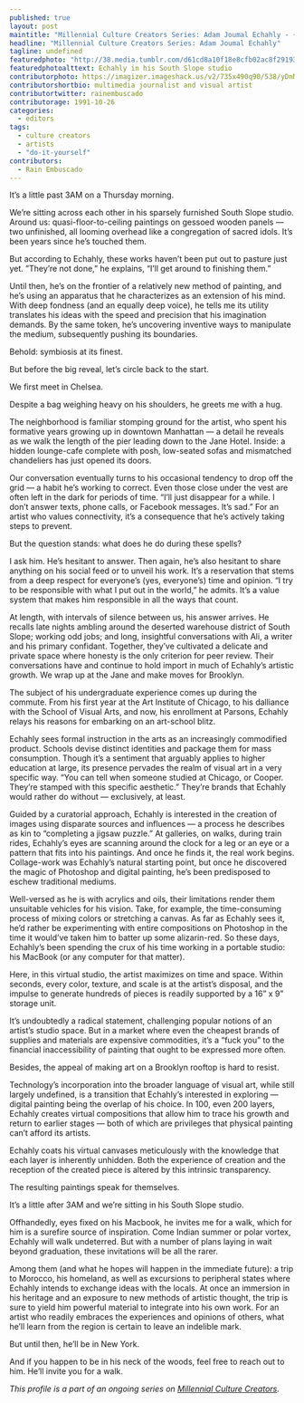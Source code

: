 ```yaml
---
published: true
layout: post
maintitle: "Millennial Culture Creators Series: Adam Joumal Echahly - {Young}ist"
headline: "Millennial Culture Creators Series: Adam Joumal Echahly"
tagline: undefined
featuredphoto: "http://38.media.tumblr.com/d61cd8a10f18e8cfb02ac8f29193a341/tumblr_nbstjiZ0k91rq2ndso1_1280.jpg"
featuredphotoalttext: Echahly in his South Slope studio
contributorphoto: https://imagizer.imageshack.us/v2/735x490q90/538/yDnMJp.jpg
contributorshortbio: multimedia journalist and visual artist
contributortwitter: rainembuscado
contributorage: 1991-10-26
categories: 
  - editors
tags: 
  - culture creators
  - artists
  - "do-it-yourself"
contributors:
  - Rain Embuscado
---
```

It’s a little past 3AM on a Thursday morning.

We’re sitting across each other in his sparsely furnished South Slope studio. Around us: quasi-floor-to-ceiling paintings on gessoed wooden panels — two unfinished, all looming overhead like a congregation of sacred idols. It’s been years since he’s touched them.

But according to Echahly, these works haven’t been put out to pasture just yet. ”They’re not done,” he explains, “I’ll get around to finishing them.”

Until then, he’s on the frontier of a relatively new method of painting, and he’s using an apparatus that he characterizes as an extension of his mind. With deep fondness (and an equally deep voice), he tells me its utility translates his ideas with the speed and precision that his imagination demands. By the same token, he’s uncovering inventive ways to manipulate the medium, subsequently pushing its boundaries.

Behold: symbiosis at its finest.

But before the big reveal, let’s circle back to the start.

We first meet in Chelsea. 

Despite a bag weighing heavy on his shoulders, he greets me with a hug. 

The neighborhood is familiar stomping ground for the artist, who spent his formative years growing up in downtown Manhattan — a detail he reveals as we walk the length of the pier leading down to the Jane Hotel. Inside: a hidden lounge-cafe complete with posh, low-seated sofas and mismatched chandeliers has just opened its doors.

Our conversation eventually turns to his occasional tendency to drop off the grid — a habit he’s working to correct. Even those close under the vest are often left in the dark for periods of time. “I’ll just disappear for a while. I don’t answer texts, phone calls, or Facebook messages. It’s sad.” For an artist who values connectivity, it’s a consequence that he’s actively taking steps to prevent.

But the question stands: what does he do during these spells?

I ask him. He’s hesitant to answer.
Then again, he’s also hesitant to share anything on his social feed or to unveil his work. It’s a reservation that stems from a deep respect for everyone’s (yes, everyone’s) time and opinion. “I try to be responsible with what I put out in the world,” he admits. It’s a value system that makes him responsible in all the ways that count.

At length, with intervals of silence between us, his answer arrives. He recalls late nights ambling around the deserted warehouse district of South Slope; working odd jobs; and long, insightful conversations with Ali, a writer and his primary confidant. Together, they’ve cultivated a delicate and private space where honesty is the only criterion for peer review. Their conversations have and continue to hold import in much of Echahly’s artistic growth.
We wrap up at the Jane and make moves for Brooklyn.

The subject of his undergraduate experience comes up during the commute. From his first year at the Art Institute of Chicago, to his dalliance with the School of Visual Arts, and now, his enrollment at Parsons, Echahly relays his reasons for embarking on an art-school blitz.

Echahly sees formal instruction in the arts as an increasingly commodified product. Schools devise distinct identities and package them for mass consumption. Though it’s a sentiment that arguably applies to higher education at large, its presence pervades the realm of visual art in a very specific way. “You can tell when someone studied at Chicago, or Cooper. They’re stamped with this specific aesthetic.” They’re brands that Echahly would rather do without — exclusively, at least. 

Guided by a curatorial approach, Echahly is interested in the creation of images using disparate sources and influences — a process he describes as kin to “completing a jigsaw puzzle.” At galleries, on walks, during train rides, Echahly’s eyes are scanning around the clock for a leg or an eye or a pattern that fits into his paintings. And once he finds it, the real work begins. 
Collage-work was Echahly’s natural starting point, but once he discovered the magic of Photoshop and digital painting, he’s been predisposed to eschew traditional mediums. 

Well-versed as he is with acrylics and oils, their limitations render them unsuitable vehicles for his vision. Take, for example, the time-consuming process of mixing colors or stretching a canvas. As far as Echahly sees it, he’d rather be experimenting with entire compositions on Photoshop in the time it would’ve taken him to batter up some alizarin-red. So these days, Echahly’s been spending the crux of his time working in a portable studio: his MacBook (or any computer for that matter).

Here, in this virtual studio, the artist maximizes on time and space. Within seconds, every color, texture, and scale is at the artist’s disposal, and the impulse to generate hundreds of pieces is readily supported by a 16” x 9” storage unit. 

It’s undoubtedly a radical statement, challenging popular notions of an artist’s studio space. But in a market where even the cheapest brands of supplies and materials are expensive commodities, it’s a “fuck you” to the financial inaccessibility of painting that ought to be expressed more often.

Besides, the appeal of making art on a Brooklyn rooftop is hard to resist.

Technology’s incorporation into the broader language of visual art, while still largely undefined, is a transition that Echahly’s interested in exploring — digital painting being the overlap of his choice. In 100, even 200 layers, Echahly creates virtual compositions that allow him to trace his growth and return to earlier stages — both of which are privileges that physical painting can’t afford its artists.

Echahly coats his virtual canvases meticulously with the knowledge that each layer is inherently unhidden. Both the experience of creation and the reception of the created piece is altered by this intrinsic transparency.

The resulting paintings speak for themselves.

It’s a little after 3AM and we’re sitting in his South Slope studio.

Offhandedly, eyes fixed on his Macbook, he invites me for a walk, which for him is a surefire source of inspiration. Come Indian summer or polar vortex, Echahly will walk undeterred. But with a number of plans laying in wait beyond graduation, these invitations will be all the rarer.

Among them (and what he hopes will happen in the immediate future): a trip to Morocco, his homeland, as well as excursions to peripheral states where Echahly intends to exchange ideas with the locals. At once an immersion in his heritage and an exposure to new methods of artistic thought, the trip is sure to yield him powerful material to integrate into his own work. For an artist who readily embraces the experiences and opinions of others, what he’ll learn from the region is certain to leave an indelible mark.

But until then, he’ll be in New York. 

And if you happen to be in his neck of the woods, feel free to reach out to him. He’ll invite you for a walk.

_This profile is a part of an ongoing series on [Millennial Culture Creators](http://youngist.org/tag/artists/)._
